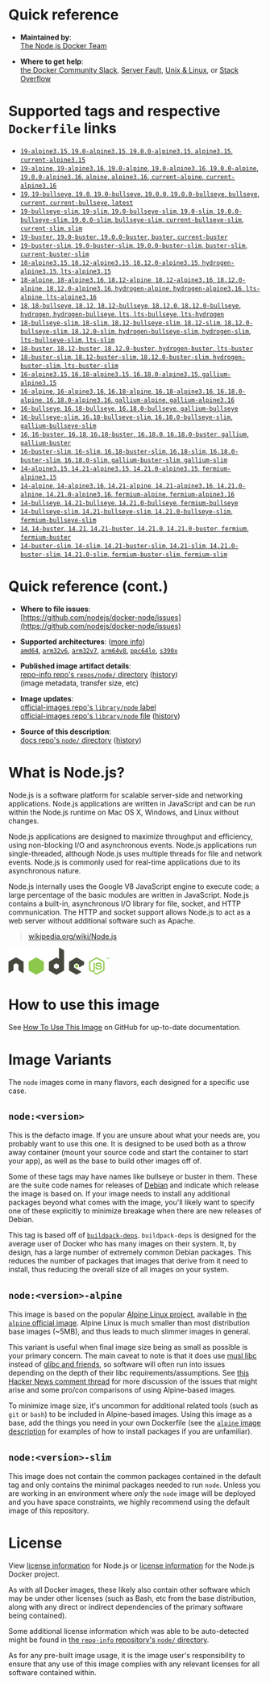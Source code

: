 <!--

********************************************************************************

WARNING:

    DO NOT EDIT "node/README.md"

    IT IS AUTO-GENERATED

    (from the other files in "node/" combined with a set of templates)

********************************************************************************

-->

# Quick reference

-	**Maintained by**:  
	[The Node.js Docker Team](https://github.com/nodejs/docker-node)

-	**Where to get help**:  
	[the Docker Community Slack](https://dockr.ly/slack), [Server Fault](https://serverfault.com/help/on-topic), [Unix & Linux](https://unix.stackexchange.com/help/on-topic), or [Stack Overflow](https://stackoverflow.com/help/on-topic)

# Supported tags and respective `Dockerfile` links

-	[`19-alpine3.15`, `19.0-alpine3.15`, `19.0.0-alpine3.15`, `alpine3.15`, `current-alpine3.15`](https://github.com/nodejs/docker-node/blob/521cc918805cfc24e31e7d4460aba80a5e5743da/19/alpine3.15/Dockerfile)
-	[`19-alpine`, `19-alpine3.16`, `19.0-alpine`, `19.0-alpine3.16`, `19.0.0-alpine`, `19.0.0-alpine3.16`, `alpine`, `alpine3.16`, `current-alpine`, `current-alpine3.16`](https://github.com/nodejs/docker-node/blob/521cc918805cfc24e31e7d4460aba80a5e5743da/19/alpine3.16/Dockerfile)
-	[`19`, `19-bullseye`, `19.0`, `19.0-bullseye`, `19.0.0`, `19.0.0-bullseye`, `bullseye`, `current`, `current-bullseye`, `latest`](https://github.com/nodejs/docker-node/blob/521cc918805cfc24e31e7d4460aba80a5e5743da/19/bullseye/Dockerfile)
-	[`19-bullseye-slim`, `19-slim`, `19.0-bullseye-slim`, `19.0-slim`, `19.0.0-bullseye-slim`, `19.0.0-slim`, `bullseye-slim`, `current-bullseye-slim`, `current-slim`, `slim`](https://github.com/nodejs/docker-node/blob/521cc918805cfc24e31e7d4460aba80a5e5743da/19/bullseye-slim/Dockerfile)
-	[`19-buster`, `19.0-buster`, `19.0.0-buster`, `buster`, `current-buster`](https://github.com/nodejs/docker-node/blob/521cc918805cfc24e31e7d4460aba80a5e5743da/19/buster/Dockerfile)
-	[`19-buster-slim`, `19.0-buster-slim`, `19.0.0-buster-slim`, `buster-slim`, `current-buster-slim`](https://github.com/nodejs/docker-node/blob/521cc918805cfc24e31e7d4460aba80a5e5743da/19/buster-slim/Dockerfile)
-	[`18-alpine3.15`, `18.12-alpine3.15`, `18.12.0-alpine3.15`, `hydrogen-alpine3.15`, `lts-alpine3.15`](https://github.com/nodejs/docker-node/blob/f05fbf88068ba29ac9b544a72c9471ba60243e4b/18/alpine3.15/Dockerfile)
-	[`18-alpine`, `18-alpine3.16`, `18.12-alpine`, `18.12-alpine3.16`, `18.12.0-alpine`, `18.12.0-alpine3.16`, `hydrogen-alpine`, `hydrogen-alpine3.16`, `lts-alpine`, `lts-alpine3.16`](https://github.com/nodejs/docker-node/blob/f05fbf88068ba29ac9b544a72c9471ba60243e4b/18/alpine3.16/Dockerfile)
-	[`18`, `18-bullseye`, `18.12`, `18.12-bullseye`, `18.12.0`, `18.12.0-bullseye`, `hydrogen`, `hydrogen-bullseye`, `lts`, `lts-bullseye`, `lts-hydrogen`](https://github.com/nodejs/docker-node/blob/f05fbf88068ba29ac9b544a72c9471ba60243e4b/18/bullseye/Dockerfile)
-	[`18-bullseye-slim`, `18-slim`, `18.12-bullseye-slim`, `18.12-slim`, `18.12.0-bullseye-slim`, `18.12.0-slim`, `hydrogen-bullseye-slim`, `hydrogen-slim`, `lts-bullseye-slim`, `lts-slim`](https://github.com/nodejs/docker-node/blob/f05fbf88068ba29ac9b544a72c9471ba60243e4b/18/bullseye-slim/Dockerfile)
-	[`18-buster`, `18.12-buster`, `18.12.0-buster`, `hydrogen-buster`, `lts-buster`](https://github.com/nodejs/docker-node/blob/f05fbf88068ba29ac9b544a72c9471ba60243e4b/18/buster/Dockerfile)
-	[`18-buster-slim`, `18.12-buster-slim`, `18.12.0-buster-slim`, `hydrogen-buster-slim`, `lts-buster-slim`](https://github.com/nodejs/docker-node/blob/f05fbf88068ba29ac9b544a72c9471ba60243e4b/18/buster-slim/Dockerfile)
-	[`16-alpine3.15`, `16.18-alpine3.15`, `16.18.0-alpine3.15`, `gallium-alpine3.15`](https://github.com/nodejs/docker-node/blob/8edd510a1b2f64330fd7b865afd12d88c3c21679/16/alpine3.15/Dockerfile)
-	[`16-alpine`, `16-alpine3.16`, `16.18-alpine`, `16.18-alpine3.16`, `16.18.0-alpine`, `16.18.0-alpine3.16`, `gallium-alpine`, `gallium-alpine3.16`](https://github.com/nodejs/docker-node/blob/8edd510a1b2f64330fd7b865afd12d88c3c21679/16/alpine3.16/Dockerfile)
-	[`16-bullseye`, `16.18-bullseye`, `16.18.0-bullseye`, `gallium-bullseye`](https://github.com/nodejs/docker-node/blob/8edd510a1b2f64330fd7b865afd12d88c3c21679/16/bullseye/Dockerfile)
-	[`16-bullseye-slim`, `16.18-bullseye-slim`, `16.18.0-bullseye-slim`, `gallium-bullseye-slim`](https://github.com/nodejs/docker-node/blob/8edd510a1b2f64330fd7b865afd12d88c3c21679/16/bullseye-slim/Dockerfile)
-	[`16`, `16-buster`, `16.18`, `16.18-buster`, `16.18.0`, `16.18.0-buster`, `gallium`, `gallium-buster`](https://github.com/nodejs/docker-node/blob/8edd510a1b2f64330fd7b865afd12d88c3c21679/16/buster/Dockerfile)
-	[`16-buster-slim`, `16-slim`, `16.18-buster-slim`, `16.18-slim`, `16.18.0-buster-slim`, `16.18.0-slim`, `gallium-buster-slim`, `gallium-slim`](https://github.com/nodejs/docker-node/blob/8edd510a1b2f64330fd7b865afd12d88c3c21679/16/buster-slim/Dockerfile)
-	[`14-alpine3.15`, `14.21-alpine3.15`, `14.21.0-alpine3.15`, `fermium-alpine3.15`](https://github.com/nodejs/docker-node/blob/6186eff9cea628d90d4f83657d56d0502b515ced/14/alpine3.15/Dockerfile)
-	[`14-alpine`, `14-alpine3.16`, `14.21-alpine`, `14.21-alpine3.16`, `14.21.0-alpine`, `14.21.0-alpine3.16`, `fermium-alpine`, `fermium-alpine3.16`](https://github.com/nodejs/docker-node/blob/6186eff9cea628d90d4f83657d56d0502b515ced/14/alpine3.16/Dockerfile)
-	[`14-bullseye`, `14.21-bullseye`, `14.21.0-bullseye`, `fermium-bullseye`](https://github.com/nodejs/docker-node/blob/6186eff9cea628d90d4f83657d56d0502b515ced/14/bullseye/Dockerfile)
-	[`14-bullseye-slim`, `14.21-bullseye-slim`, `14.21.0-bullseye-slim`, `fermium-bullseye-slim`](https://github.com/nodejs/docker-node/blob/6186eff9cea628d90d4f83657d56d0502b515ced/14/bullseye-slim/Dockerfile)
-	[`14`, `14-buster`, `14.21`, `14.21-buster`, `14.21.0`, `14.21.0-buster`, `fermium`, `fermium-buster`](https://github.com/nodejs/docker-node/blob/6186eff9cea628d90d4f83657d56d0502b515ced/14/buster/Dockerfile)
-	[`14-buster-slim`, `14-slim`, `14.21-buster-slim`, `14.21-slim`, `14.21.0-buster-slim`, `14.21.0-slim`, `fermium-buster-slim`, `fermium-slim`](https://github.com/nodejs/docker-node/blob/6186eff9cea628d90d4f83657d56d0502b515ced/14/buster-slim/Dockerfile)

# Quick reference (cont.)

-	**Where to file issues**:  
	[https://github.com/nodejs/docker-node/issues](https://github.com/nodejs/docker-node/issues)

-	**Supported architectures**: ([more info](https://github.com/docker-library/official-images#architectures-other-than-amd64))  
	[`amd64`](https://hub.docker.com/r/amd64/node/), [`arm32v6`](https://hub.docker.com/r/arm32v6/node/), [`arm32v7`](https://hub.docker.com/r/arm32v7/node/), [`arm64v8`](https://hub.docker.com/r/arm64v8/node/), [`ppc64le`](https://hub.docker.com/r/ppc64le/node/), [`s390x`](https://hub.docker.com/r/s390x/node/)

-	**Published image artifact details**:  
	[repo-info repo's `repos/node/` directory](https://github.com/docker-library/repo-info/blob/master/repos/node) ([history](https://github.com/docker-library/repo-info/commits/master/repos/node))  
	(image metadata, transfer size, etc)

-	**Image updates**:  
	[official-images repo's `library/node` label](https://github.com/docker-library/official-images/issues?q=label%3Alibrary%2Fnode)  
	[official-images repo's `library/node` file](https://github.com/docker-library/official-images/blob/master/library/node) ([history](https://github.com/docker-library/official-images/commits/master/library/node))

-	**Source of this description**:  
	[docs repo's `node/` directory](https://github.com/docker-library/docs/tree/master/node) ([history](https://github.com/docker-library/docs/commits/master/node))

# What is Node.js?

Node.js is a software platform for scalable server-side and networking applications. Node.js applications are written in JavaScript and can be run within the Node.js runtime on Mac OS X, Windows, and Linux without changes.

Node.js applications are designed to maximize throughput and efficiency, using non-blocking I/O and asynchronous events. Node.js applications run single-threaded, although Node.js uses multiple threads for file and network events. Node.js is commonly used for real-time applications due to its asynchronous nature.

Node.js internally uses the Google V8 JavaScript engine to execute code; a large percentage of the basic modules are written in JavaScript. Node.js contains a built-in, asynchronous I/O library for file, socket, and HTTP communication. The HTTP and socket support allows Node.js to act as a web server without additional software such as Apache.

> [wikipedia.org/wiki/Node.js](https://en.wikipedia.org/wiki/Node.js)

![logo](https://raw.githubusercontent.com/docker-library/docs/01c12653951b2fe592c1f93a13b4e289ada0e3a1/node/logo.png)

# How to use this image

See [How To Use This Image](https://github.com/nodejs/docker-node/blob/master/README.md#how-to-use-this-image) on GitHub for up-to-date documentation.

# Image Variants

The `node` images come in many flavors, each designed for a specific use case.

## `node:<version>`

This is the defacto image. If you are unsure about what your needs are, you probably want to use this one. It is designed to be used both as a throw away container (mount your source code and start the container to start your app), as well as the base to build other images off of.

Some of these tags may have names like bullseye or buster in them. These are the suite code names for releases of [Debian](https://wiki.debian.org/DebianReleases) and indicate which release the image is based on. If your image needs to install any additional packages beyond what comes with the image, you'll likely want to specify one of these explicitly to minimize breakage when there are new releases of Debian.

This tag is based off of [`buildpack-deps`](https://hub.docker.com/_/buildpack-deps/). `buildpack-deps` is designed for the average user of Docker who has many images on their system. It, by design, has a large number of extremely common Debian packages. This reduces the number of packages that images that derive from it need to install, thus reducing the overall size of all images on your system.

## `node:<version>-alpine`

This image is based on the popular [Alpine Linux project](https://alpinelinux.org), available in [the `alpine` official image](https://hub.docker.com/_/alpine). Alpine Linux is much smaller than most distribution base images (~5MB), and thus leads to much slimmer images in general.

This variant is useful when final image size being as small as possible is your primary concern. The main caveat to note is that it does use [musl libc](https://musl.libc.org) instead of [glibc and friends](https://www.etalabs.net/compare_libcs.html), so software will often run into issues depending on the depth of their libc requirements/assumptions. See [this Hacker News comment thread](https://news.ycombinator.com/item?id=10782897) for more discussion of the issues that might arise and some pro/con comparisons of using Alpine-based images.

To minimize image size, it's uncommon for additional related tools (such as `git` or `bash`) to be included in Alpine-based images. Using this image as a base, add the things you need in your own Dockerfile (see the [`alpine` image description](https://hub.docker.com/_/alpine/) for examples of how to install packages if you are unfamiliar).

## `node:<version>-slim`

This image does not contain the common packages contained in the default tag and only contains the minimal packages needed to run `node`. Unless you are working in an environment where *only* the `node` image will be deployed and you have space constraints, we highly recommend using the default image of this repository.

# License

View [license information](https://github.com/nodejs/node/blob/master/LICENSE) for Node.js or [license information](https://github.com/nodejs/docker-node/blob/master/LICENSE) for the Node.js Docker project.

As with all Docker images, these likely also contain other software which may be under other licenses (such as Bash, etc from the base distribution, along with any direct or indirect dependencies of the primary software being contained).

Some additional license information which was able to be auto-detected might be found in [the `repo-info` repository's `node/` directory](https://github.com/docker-library/repo-info/tree/master/repos/node).

As for any pre-built image usage, it is the image user's responsibility to ensure that any use of this image complies with any relevant licenses for all software contained within.
